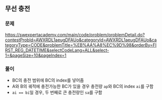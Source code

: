 ## 무선 충전
### 문제
https://swexpertacademy.com/main/code/problem/problemDetail.do?contestProbId=AWXRDL1aeugDFAUo&categoryId=AWXRDL1aeugDFAUo&categoryType=CODE&problemTitle=%EB%AA%A8%EC%9D%98&orderBy=FIRST_REG_DATETIME&selectCodeLang=ALL&select-1=&pageSize=10&pageIndex=1

### 풀이
- BC의 충전 범위에 BC의 index를 넣어줌
- A와 B의 궤적에 충전가능한 BC가 있을 경우 충전량 ```ap```와 BC의 index ```ai```를 구함
- ```ai == bi```일 경우, 두 번째로 큰 충전량인 ```sa```를 구함